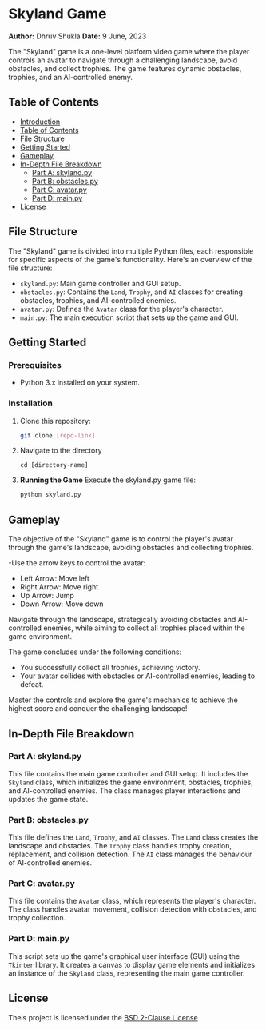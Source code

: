 # Skyland Game

**Author:** Dhruv Shukla
**Date:** 9 June, 2023

The "Skyland" game is a one-level platform video game where the player controls an avatar to navigate through a challenging landscape, avoid obstacles, and collect trophies. The game features dynamic obstacles, trophies, and an AI-controlled enemy.

## Table of Contents

- [Introduction](#skyland-game)
- [Table of Contents](#table-of-contents)
- [File Structure](#file-structure)
- [Getting Started](#getting-started)
- [Gameplay](#gameplay)
- [In-Depth File Breakdown](#in-depth-file-breakdown)
  - [Part A: skyland.py](#part-a-skylandpy)
  - [Part B: obstacles.py](#part-b-obstaclespy)
  - [Part C: avatar.py](#part-c-avatarpy)
  - [Part D: main.py](#part-d-mainpy)
- [License](#license)
    
## File Structure

The "Skyland" game is divided into multiple Python files, each responsible for specific aspects of the game's functionality. Here's an overview of the file structure:

- `skyland.py`: Main game controller and GUI setup.
- `obstacles.py`: Contains the `Land`, `Trophy`, and `AI` classes for creating obstacles, trophies, and AI-controlled enemies.
- `avatar.py`: Defines the `Avatar` class for the player's character.
- `main.py`: The main execution script that sets up the game and GUI.
  
## Getting Started

### Prerequisites
- Python 3.x installed on your system.

### Installation
1. Clone this repository:
   ```bash
   git clone [repo-link]
   ```
2. Navigate to the directory
   ```
   cd [directory-name]
   ```
3. **Running the Game**
   Execute the skyland.py game file:
   ``` bash
   python skyland.py
   
## Gameplay

The objective of the "Skyland" game is to control the player's avatar through the game's landscape, avoiding obstacles and collecting trophies. 

-Use the arrow keys to control the avatar:
  - Left Arrow: Move left
  - Right Arrow: Move right
  - Up Arrow: Jump
  - Down Arrow: Move down

Navigate through the landscape, strategically avoiding obstacles and AI-controlled enemies, while aiming to collect all trophies placed within the game environment.

The game concludes under the following conditions:
- You successfully collect all trophies, achieving victory.
- Your avatar collides with obstacles or AI-controlled enemies, leading to defeat.

Master the controls and explore the game's mechanics to achieve the highest score and conquer the challenging landscape!


## In-Depth File Breakdown

### Part A: skyland.py

This file contains the main game controller and GUI setup. It includes the `Skyland` class, which initializes the game environment, obstacles, trophies, and AI-controlled enemies. The class manages player interactions and updates the game state.

### Part B: obstacles.py

This file defines the `Land`, `Trophy`, and `AI` classes. The `Land` class creates the landscape and obstacles. The `Trophy` class handles trophy creation, replacement, and collision detection. The `AI` class manages the behaviour of AI-controlled enemies.

### Part C: avatar.py

This file contains the `Avatar` class, which represents the player's character. The class handles avatar movement, collision detection with obstacles, and trophy collection.

### Part D: main.py

This script sets up the game's graphical user interface (GUI) using the `Tkinter` library. It creates a canvas to display game elements and initializes an instance of the `Skyland` class, representing the main game controller.

## License

Theis project is licensed under the [BSD 2-Clause License](LICENSE)
